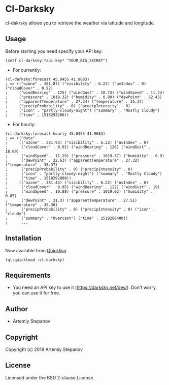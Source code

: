 # Cl-Darksky
cl-dakrsky allows you to retrieve the weather via latitude and longitude.
## Usage

Before starting you need specify your API key:

```
(setf cl-darksky:*api-key* "YOUR_BIG_SECRET")
```

- For currently:

```
(cl-darksky:forecast 45.0455 41.9683)
; => (("ozone" . 381.87) ("visibility" . 6.22) ("uvIndex" . 0) ("cloudCover" . 0.92)
;     ("windBearing" . 125) ("windGust" . 18.73) ("windSpeed" . 11.24)
;     ("pressure" . 1019.32) ("humidity" . 0.89) ("dewPoint" . 32.45)
;     ("apparentTemperature" . 27.34) ("temperature" . 35.37)
;     ("precipProbability" . 0) ("precipIntensity" . 0)
;     ("icon" . "partly-cloudy-night") ("summary" . "Mostly Cloudy")
;     ("time" . 1518293286))
```

- For hourly:

```
(cl-darksky:forecast-hourly 45.0455 41.9683)
; => (("data"
;     (("ozone" . 381.93) ("visibility" . 6.22) ("uvIndex" . 0)
;      ("cloudCover" . 0.91) ("windBearing" . 126) ("windGust" . 18.69)
;      ("windSpeed" . 11.29) ("pressure" . 1019.37) ("humidity" . 0.9)
;      ("dewPoint" . 32.63) ("apparentTemperature" . 27.32) ("temperature" . 35.37)
;      ("precipProbability" . 0) ("precipIntensity" . 0)
;      ("icon" . "partly-cloudy-night") ("summary" . "Mostly Cloudy")
;      ("time" . 1518292800))
;     (("ozone" . 381.44) ("visibility" . 6.22) ("uvIndex" . 0)
;      ("cloudCover" . 0.95) ("windBearing" . 122) ("windGust" . 19)
;      ("windSpeed" . 10.88) ("pressure" . 1019.02) ("humidity" . 0.85)
;      ("dewPoint" . 31.3) ("apparentTemperature" . 27.51) ("temperature" . 35.38)
;      ("precipProbability" . 0) ("precipIntensity" . 0) ("icon" . "cloudy")
;      ("summary" . "Overcast") ("time" . 1518296400))
;      ...
```

## Installation
Now available from [Quicklisp](https://www.quicklisp.org/beta/)

```
(ql:quickload :cl-darksky)
```

## Requirements

- You need an API key to use it (https://darksky.net/dev/). Don't worry, you can use it for free.

## Author

- Artemiy Stepanov

## Copyright

Copyright (c) 2018 Artemiy Stepanov

## License

Licensed under the BSD 2-clause License.
